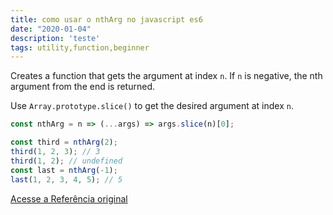 ```yaml
---
title: como usar o nthArg no javascript es6
date: "2020-01-04"
description: 'teste'
tags: utility,function,beginner
---
```


Creates a function that gets the argument at index `n`. If `n` is negative, the nth argument from the end is returned.

Use `Array.prototype.slice()` to get the desired argument at index `n`.

```js
const nthArg = n => (...args) => args.slice(n)[0];
```

```js
const third = nthArg(2);
third(1, 2, 3); // 3
third(1, 2); // undefined
const last = nthArg(-1);
last(1, 2, 3, 4, 5); // 5
```


[Acesse a Referência original](http://github.com/30-seconds/)
